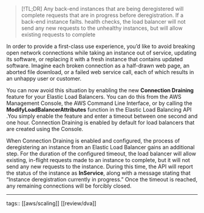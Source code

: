 >[!TL;DR]
>Any back-end instances that are being deregistered will complete requests that are in progress before deregistration. If a back-end instance failts. health checks, the load balancer will not send any new requests to the unhealthy instances, but will allow existing requests to complete

In order to provide a first-class use experience, you’d like to avoid breaking open network connections while taking an instance out of service, updating its software, or replacing it with a fresh instance that contains updated software. Imagine each broken connection as a half-drawn web page, an aborted file download, or a failed web service call, each of which results in an unhappy user or customer.

You can now avoid this situation by enabling the new **Connection Draining** feature for your Elastic Load Balancers. You can do this from the AWS Management Console, the AWS Command Line Interface, or by calling the **ModifyLoadBalancerAttributes** function in the Elastic Load Balancing API .You simply enable the feature and enter a timeout between one second and one hour. Connection Draining is enabled by default for load balancers that are created using the Console.

When Connection Draining is enabled and configured, the process of deregistering an instance from an Elastic Load Balancer gains an additional step. For the duration of the configured timeout, the load balancer will allow existing, in-flight requests made to an instance to complete, but it will not send any new requests to the instance. During this time, the API will report the status of the instance as **InService**, along with a message stating that “Instance deregistration currently in progress.” Once the timeout is reached, any remaining connections will be forcibly closed.
___
tags:: [[aws/scaling]] [[review/dva]] 